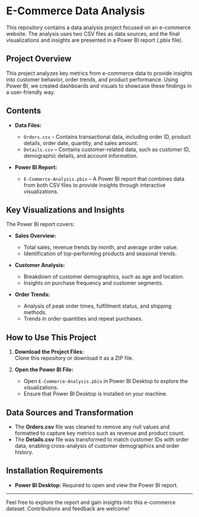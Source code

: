 # E-Commerce Data Analysis 

This repository contains a data analysis project focused on an e-commerce website. The analysis uses two CSV files as data sources, and the final visualizations and insights are presented in a Power BI report (.pbix file).

## Project Overview

This project analyzes key metrics from e-commerce data to provide insights into customer behavior, order trends, and product performance. Using Power BI, we created dashboards and visuals to showcase these findings in a user-friendly way.

## Contents

- **Data Files:**  
  - `Orders.csv` – Contains transactional data, including order ID, product details, order date, quantity, and sales amount.
  - `Details.csv` – Contains customer-related data, such as customer ID, demographic details, and account information.

- **Power BI Report:**  
  - `E-Commerce-Analysis.pbix` – A Power BI report that combines data from both CSV files to provide insights through interactive visualizations.

## Key Visualizations and Insights

The Power BI report covers:
- **Sales Overview:**  
  - Total sales, revenue trends by month, and average order value.
  - Identification of top-performing products and seasonal trends.

- **Customer Analysis:**  
  - Breakdown of customer demographics, such as age and location.
  - Insights on purchase frequency and customer segments.

- **Order Trends:**  
  - Analysis of peak order times, fulfillment status, and shipping methods.
  - Trends in order quantities and repeat purchases.

## How to Use This Project

1. **Download the Project Files:**  
   Clone this repository or download it as a ZIP file.

2. **Open the Power BI File:**  
   - Open `E-Commerce-Analysis.pbix` in Power BI Desktop to explore the visualizations.
   - Ensure that Power BI Desktop is installed on your machine.

## Data Sources and Transformation

- The **Orders.csv** file was cleaned to remove any null values and formatted to capture key metrics such as revenue and product count.
- The **Details.csv** file was transformed to match customer IDs with order data, enabling cross-analysis of customer demographics and order history.

## Installation Requirements

- **Power BI Desktop:** Required to open and view the Power BI report.

---

Feel free to explore the report and gain insights into this e-commerce dataset. Contributions and feedback are welcome!
